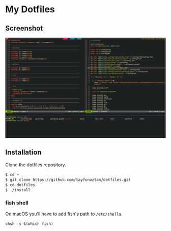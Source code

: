 # My Dotfiles

## Screenshot

![](./dotfiles.png)

## Installation

Clone the dotfiles repository.

```
$ cd ~
$ git clone https://github.com/tayfunoztan/dotfiles.git
$ cd dotfiles
$ ./install
```

### fish shell

On macOS you'll have to add fish's
path to `/etc/shells`.

```
chsh -s $(which fish)
```
